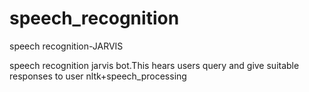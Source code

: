 # speech_recognition
speech recognition-JARVIS

speech recognition jarvis bot.This hears users query and give suitable responses to user
nltk+speech_processing

